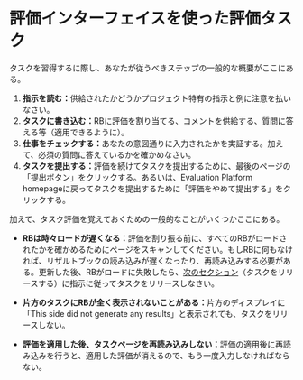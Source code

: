 # 評価インターフェイスを使った評価タスク

タスクを習得するに際し、あなたが従うべきステップの一般的な概要がここにある。

1. **指示を読む：**<!-- -->供給されたかどうかプロジェクト特有の指示と例に注意を払いなさい。
2. **タスクに書き込む：**<!-- -->RBに評価を割り当てる、コメントを供給する、質問に答える等（適用できるように）。
3. **仕事をチェックする：**<!-- -->あなたの意図通りに入力されたかを実証する。加えて、必須の質問に答えているかを確かめなさい。
4. **タスクを提出する：**<!-- -->評価を続けてタスクを提出するために、最後のページの「提出ボタン」をクリックする。あるいは、Evaluation Platform homepageに戻ってタスクを提出するために「評価をやめて提出する」をクリックする。

加えて、タスク評価を覚えておくための一般的なことがいくつかここにある。

- **RBは時々ロードが遅くなる：**<!-- -->評価を割り振る前に、すべてのRBがロードされたかを確かめるためにページをスキャンしてください。もしRBに何もなければ、リザルトブックの読み込みが遅くなったり、再読み込みする必要がある。更新した後、RBがロードに失敗したら、[次のセクション](./27-releasing-tasks)（タスクをリリースする）に指示に従ってタスクをリリースしなさい。

- **片方のタスクにRBが全く表示されないことがある：**<!-- -->片方のディスプレイに「This side did not generate any results」と表示されても、タスクをリリースしない。

- **評価を適用した後、タスクページを再読み込みしない：**<!-- -->評価の適用後に再読み込みを行うと、適用した評価が消えるので、もう一度入力しなければならない。
